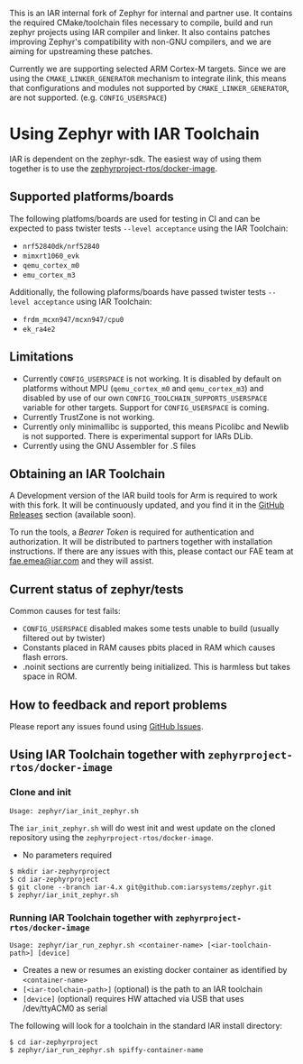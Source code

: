 This is an IAR internal fork of Zephyr for internal and partner use. It contains the required CMake/toolchain files necessary to compile, build and run zephyr projects using IAR compiler and linker. It also contains patches improving Zephyr's compatibility with non-GNU compilers, and we are aiming for upstreaming these patches.

Currently we are supporting selected ARM Cortex-M targets.
Since we are using the `CMAKE_LINKER_GENERATOR` mechanism to integrate ilink, this means that configurations and modules not supported by `CMAKE_LINKER_GENERATOR`, are not supported.
(e.g. `CONFIG_USERSPACE`)


# Using Zephyr with IAR Toolchain

IAR is dependent on the zephyr-sdk. The easiest way of using them together is to use the [zephyrproject-rtos/docker-image](https://github.com/zephyrproject-rtos/docker-image).

## Supported platforms/boards

The following platfoms/boards are used for testing in CI and can be expected to pass twister tests `--level acceptance` using the IAR Toolchain:

* `nrf52840dk/nrf52840`
* `mimxrt1060_evk`
* `qemu_cortex_m0`
* `emu_cortex_m3`

Additionally, the following plaforms/boards have passed twister tests `--level acceptance` using IAR Toolchain:

* `frdm_mcxn947/mcxn947/cpu0`
* `ek_ra4e2`

## Limitations

* Currently `CONFIG_USERSPACE` is not working. It is disabled by default on platforms without MPU (`qemu_cortex_m0` and `qemu_cortex_m3`) and disabled by use of our own `CONFIG_TOOLCHAIN_SUPPORTS_USERSPACE` variable for other targets. Support for `CONFIG_USERSPACE` is coming.
* Currently TrustZone is not working. 
* Currently only minimallibc is supported, this means Picolibc and Newlib is not supported. There is experimental support for IARs DLib.
* Currently using the GNU Assembler for .S files

## Obtaining an IAR Toolchain

A Development version of the IAR build tools for Arm is required to work with this fork. It will be continuously updated, and you find it in the [GitHub Releases](https://github.com/iarsystems/zephyr/releases) section (available soon).

To run the tools, a *Bearer Token* is required for authentication and authorization. It will be distributed to partners together with installation instructions. If there are any issues with this, please contact our FAE team at fae.emea@iar.com and they will assist.

## Current status of zephyr/tests

Common causes for test fails:
* `CONFIG_USERSPACE` disabled makes some tests unable to build (usually filtered out by twister)
* Constants placed in RAM causes pbits placed in RAM which causes flash errors.
* .noinit sections are currently being initialized. This is harmless but takes space in ROM.

## How to feedback and report problems

Please report any issues found using [GitHub Issues](https://github.com/iarsystems/zephyr/issues).

## Using IAR Toolchain together with `zephyrproject-rtos/docker-image`

### Clone and init

`Usage: zephyr/iar_init_zephyr.sh`

The `iar_init_zephyr.sh` will do west init and west update on the cloned repository using the `zephyrproject-rtos/docker-image`.

* No parameters required

```
$ mkdir iar-zephyrproject
$ cd iar-zephyrproject
$ git clone --branch iar-4.x git@github.com:iarsystems/zephyr.git
$ zephyr/iar_init_zephyr.sh
```

### Running IAR Toolchain together with `zephyrproject-rtos/docker-image`

`Usage: zephyr/iar_run_zephyr.sh <container-name> [<iar-toolchain-path>] [device]`

* Creates a new or resumes an existing docker container as identified by `<container-name>`
* `[<iar-toolchain-path>]` (optional) is the path to an IAR toolchain
* `[device]` (optional) requires HW attached via USB that uses /dev/ttyACM0 as serial

The following will look for a toolchain in the standard IAR install directory:

```
$ cd iar-zephyrproject
$ zephyr/iar_run_zephyr.sh spiffy-container-name
```

